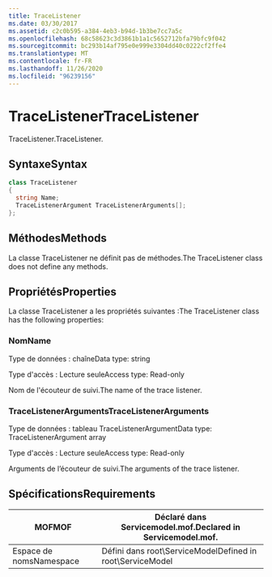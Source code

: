 ```yaml
---
title: TraceListener
ms.date: 03/30/2017
ms.assetid: c2c0b595-a384-4eb3-b94d-1b3be7cc7a5c
ms.openlocfilehash: 68c58623c3d3861b1a1c5652712bfa79bfc9f042
ms.sourcegitcommit: bc293b14af795e0e999e3304dd40c0222cf2ffe4
ms.translationtype: MT
ms.contentlocale: fr-FR
ms.lasthandoff: 11/26/2020
ms.locfileid: "96239156"
---
```

# <a name="tracelistener"></a><span data-ttu-id="37c2f-102">TraceListener</span><span class="sxs-lookup"><span data-stu-id="37c2f-102">TraceListener</span></span>

<span data-ttu-id="37c2f-103">TraceListener.</span><span class="sxs-lookup"><span data-stu-id="37c2f-103">TraceListener.</span></span>  
  
## <a name="syntax"></a><span data-ttu-id="37c2f-104">Syntaxe</span><span class="sxs-lookup"><span data-stu-id="37c2f-104">Syntax</span></span>  
  
```csharp
class TraceListener  
{  
  string Name;  
  TraceListenerArgument TraceListenerArguments[];  
};  
```  
  
## <a name="methods"></a><span data-ttu-id="37c2f-105">Méthodes</span><span class="sxs-lookup"><span data-stu-id="37c2f-105">Methods</span></span>  

 <span data-ttu-id="37c2f-106">La classe TraceListener ne définit pas de méthodes.</span><span class="sxs-lookup"><span data-stu-id="37c2f-106">The TraceListener class does not define any methods.</span></span>  
  
## <a name="properties"></a><span data-ttu-id="37c2f-107">Propriétés</span><span class="sxs-lookup"><span data-stu-id="37c2f-107">Properties</span></span>  

 <span data-ttu-id="37c2f-108">La classe TraceListener a les propriétés suivantes :</span><span class="sxs-lookup"><span data-stu-id="37c2f-108">The TraceListener class has the following properties:</span></span>  
  
### <a name="name"></a><span data-ttu-id="37c2f-109">Nom</span><span class="sxs-lookup"><span data-stu-id="37c2f-109">Name</span></span>  

 <span data-ttu-id="37c2f-110">Type de données : chaîne</span><span class="sxs-lookup"><span data-stu-id="37c2f-110">Data type: string</span></span>  
  
 <span data-ttu-id="37c2f-111">Type d'accès : Lecture seule</span><span class="sxs-lookup"><span data-stu-id="37c2f-111">Access type: Read-only</span></span>  
  
 <span data-ttu-id="37c2f-112">Nom de l'écouteur de suivi.</span><span class="sxs-lookup"><span data-stu-id="37c2f-112">The name of the trace listener.</span></span>  
  
### <a name="tracelistenerarguments"></a><span data-ttu-id="37c2f-113">TraceListenerArguments</span><span class="sxs-lookup"><span data-stu-id="37c2f-113">TraceListenerArguments</span></span>  

 <span data-ttu-id="37c2f-114">Type de données : tableau TraceListenerArgument</span><span class="sxs-lookup"><span data-stu-id="37c2f-114">Data type: TraceListenerArgument array</span></span>  
  
 <span data-ttu-id="37c2f-115">Type d'accès : Lecture seule</span><span class="sxs-lookup"><span data-stu-id="37c2f-115">Access type: Read-only</span></span>  
  
 <span data-ttu-id="37c2f-116">Arguments de l’écouteur de suivi.</span><span class="sxs-lookup"><span data-stu-id="37c2f-116">The arguments of the trace listener.</span></span>  
  
## <a name="requirements"></a><span data-ttu-id="37c2f-117">Spécifications</span><span class="sxs-lookup"><span data-stu-id="37c2f-117">Requirements</span></span>  
  
|<span data-ttu-id="37c2f-118">MOF</span><span class="sxs-lookup"><span data-stu-id="37c2f-118">MOF</span></span>|<span data-ttu-id="37c2f-119">Déclaré dans Servicemodel.mof.</span><span class="sxs-lookup"><span data-stu-id="37c2f-119">Declared in Servicemodel.mof.</span></span>|  
|---------|-----------------------------------|  
|<span data-ttu-id="37c2f-120">Espace de noms</span><span class="sxs-lookup"><span data-stu-id="37c2f-120">Namespace</span></span>|<span data-ttu-id="37c2f-121">Défini dans root\ServiceModel</span><span class="sxs-lookup"><span data-stu-id="37c2f-121">Defined in root\ServiceModel</span></span>|
